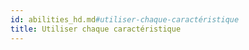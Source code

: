 ```yaml
---
id: abilities_hd.md#utiliser-chaque-caractéristique
title: Utiliser chaque caractéristique
---
```



